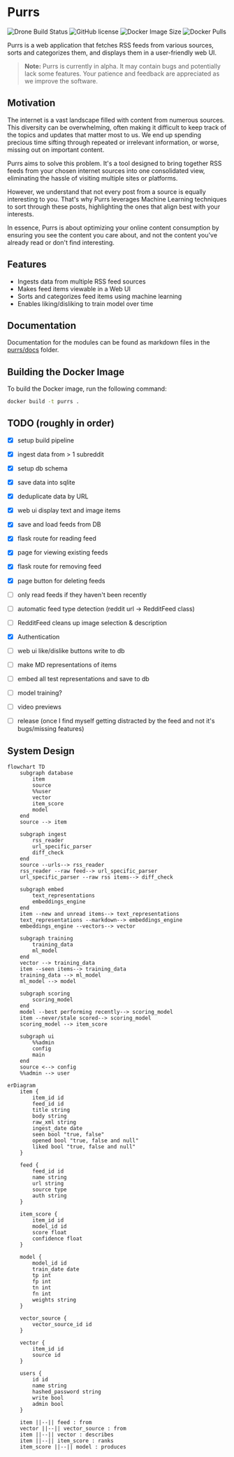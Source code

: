 # Purrs

<!-- build status -->
![Drone Build Status](https://shields.doze.dev/drone/build/maxwell/purrs?label=Drone%20Build&logo=drone&server=https%3A%2F%2Fdrone.doze.dev&style=for-the-badge)
![GitHub license](https://shields.doze.dev/badge/license-MIT-green?style=for-the-badge&logo=unlicense)
![Docker Image Size](https://shields.doze.dev/docker/image-size/mullinmax/purrs?logo=docker&sort=semver&style=for-the-badge)
![Docker Pulls](https://shields.doze.dev/docker/pulls/mullinmax/purrs?logo=docker&style=for-the-badge)

Purrs is a web application that fetches RSS feeds from various sources, sorts and categorizes them, and displays them in a user-friendly web UI.

> **Note:** Purrs is currently in alpha. It may contain bugs and potentially lack some features. Your patience and feedback are appreciated as we improve the software.

## Motivation

The internet is a vast landscape filled with content from numerous sources. This diversity can be overwhelming, often making it difficult to keep track of the topics and updates that matter most to us. We end up spending precious time sifting through repeated or irrelevant information, or worse, missing out on important content.

Purrs aims to solve this problem. It's a tool designed to bring together RSS feeds from your chosen internet sources into one consolidated view, eliminating the hassle of visiting multiple sites or platforms.

However, we understand that not every post from a source is equally interesting to you. That's why Purrs leverages Machine Learning techniques to sort through these posts, highlighting the ones that align best with your interests.

In essence, Purrs is about optimizing your online content consumption by ensuring you see the content you care about, and not the content you've already read or don't find interesting.

## Features

- Ingests data from multiple RSS feed sources
- Makes feed items viewable in a Web UI
- Sorts and categorizes feed items using machine learning
- Enables liking/disliking to train model over time

## Documentation

Documentation for the modules can be found as markdown files in the [purrs/docs](./docs/index.md) folder.

## Building the Docker Image

To build the Docker image, run the following command:

```bash
docker build -t purrs .
```

## TODO (roughly in order)

 - [x] setup build pipeline
 - [x] ingest data from > 1 subreddit
 - [x] setup db schema
 - [x] save data into sqlite
 - [x] deduplicate data by URL
 - [x] web ui display text and image items
 - [x] save and load feeds from DB
 - [x] flask route for reading feed
 - [x] page for viewing existing feeds
 - [x] flask route for removing feed
 - [x] page button for deleting feeds
 - [ ] only read feeds if they haven't been recently
 - [ ] automatic feed type detection (reddit url -> RedditFeed class)
 - [ ] RedditFeed cleans up image selection & description
 - [x] Authentication
 - [ ] web ui like/dislike buttons write to db
 - [ ] make MD representations of items
 - [ ] embed all test representations and save to db
 - [ ] model training?
 - [ ] video previews
 - [ ] release (once I find myself getting distracted by the feed and not it's bugs/missing features)
 


## System Design
<!-- non-mvp material commented out -->
```mermaid
flowchart TD
    subgraph database
        item
        source
        %%user
        vector
        item_score
        model
    end
    source --> item

    subgraph ingest
        rss_reader
        url_specific_parser
        diff_check
    end
    source --urls--> rss_reader
    rss_reader --raw feed--> url_specific_parser
    url_specific_parser --raw rss items--> diff_check

    subgraph embed
        text_representations
        embeddings_engine
    end
    item --new and unread items--> text_representations
    text_representations --markdown--> embeddings_engine
    embeddings_engine --vectors--> vector

    subgraph training
        training_data
        ml_model
    end
    vector --> training_data
    item --seen items--> training_data
    training_data --> ml_model
    ml_model --> model

    subgraph scoring
        scoring_model
    end
    model --best performing recently--> scoring_model
    item --never/stale scored--> scoring_model
    scoring_model --> item_score

    subgraph ui
        %%admin
        config
        main
    end
    source <--> config
    %%admin --> user
```


```mermaid
erDiagram
    item {
        item_id id
        feed_id id
        title string
        body string
        raw_xml string
        ingest_date date
        seen bool "true, false"
        opened bool "true, false and null"
        liked bool "true, false and null"
    }

    feed {
        feed_id id
        name string
        url string
        source type
        auth string
    }

    item_score {
        item_id id
        model_id id
        score float
        confidence float
    }

    model {
        model_id id
        train_date date
        tp int
        fp int
        tn int
        fn int
        weights string
    }

    vector_source {
        vector_source_id id
    }

    vector {
        item_id id
        source id
    }

    users {
        id id
        name string
        hashed_password string
        write bool
        admin bool
    }

    item ||--|| feed : from
    vector ||--|| vector_source : from
    item ||--|| vector : describes
    item ||--|| item_score : ranks
    item_score ||--|| model : produces
``` 